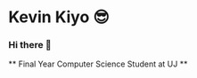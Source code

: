 # Kevin Kiyo 😎
### Hi there 👋
** Final Year Computer Science Student at UJ **

<!--
**mzukiyo/mzukiyo** is a ✨ _special_ ✨ repository because its `README.md` (this file) appears on your GitHub profile. Yay time

Here are some ideas to get you started:

- 🔭 I’m currently working on ...
- 🌱 I’m currently learning ...
- 👯 I’m looking to collaborate on ...
- 🤔 I’m looking for help with ...
- 💬 Ask me about ...
- 📫 How to reach me: ...
- 😄 Pronouns: ...
- ⚡ Fun fact: ...
-->
